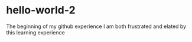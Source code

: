 # hello-world-2
The beginning of my github experience
I am both frustrated and elated by this learning experience
